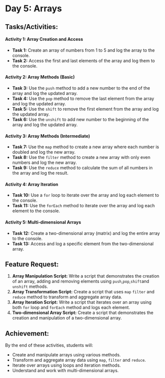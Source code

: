 # Day 5: Arrays

## Tasks/Activities:

#### Activity 1: Array Creation and Access

- **Task 1:** Create an array of numbers from 1 to 5 and log the array to the console.
- **Task 2:** Access the first and last elements of the array and log them to the console.
  
#### Activity 2: Array Methods (Basic)

- **Task 3:** Use the <code>push</code> method to add a new number to the end of the array and log the updated array.
- **Task 4:** Use the <code>pop</code> method to remove the last element from the array and log the updated array.
- **Task 5:** Use the <code>shift</code> to remove the first element from the array and log the updated array.
- **Task 6:** Use the <code>unshift</code> to add new number to the beginning of the array and log the updated array.


#### Activity 3: Array Methods (Intermediate)

- **Task 7:** Use the <code>map</code> method to create a new array where each number is doubled and log the new array.
- **Task 8:** Use the <code>filter</code> method to create a new array with only even numbers and log the new array.
- **Task 9:** Use the <code>reduce</code> method to calculate the sum of all numbers in the array and log the result.
  
#### Activity 4: Array Iteration
- **Task 10:** Use a <code>for</code> loop to iterate over the array and log each element to the console.
- **Task 11:** Use the <code>forEach</code> method to iterate over the array and log each element to the console. 
 
#### Activity 5: Multi-dimensional Arrays

- **Task 12:** Create a two-dimensional array (matrix) and log the entire array to the console.
- **Task 13:** Access and log a specific element from the two-dimensional array.
  
## Feature Request:

1. **Array Manipulation Script:** Write a script that demonstrates the creation of an array, adding and removing elements using <code>push</code>,<code>pop</code>,<code>shift</code>and <code>unshift</code> methods.
2. **Array Transformation Script:** Create a script that uses <code>map</code> <code>filter</code> and <code>reduce</code> method to transform and aggregate array data.
3. **Array Iteration Script:** Write a script that iterates over an array using both <code>for</code> loop and <code>forEach</code> method and logs each element.
4. **Two-dimensional Array Script:** Create a script that demonstrates the creation and manipulation of a two-dimensional array.

   
## Achievement:

By the end of these activities, students will:
- Create and manipulate arrays using various methods.
- Transform and aggregate array data using <code>map</code>, <code>filter</code> and <code>reduce</code>.
- Iterate over arrays using loops and iteration methods.
- Understand and work with multi-dimensional arrays.





